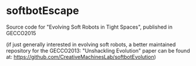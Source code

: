# softbotEscape
Source code for "Evolving Soft Robots in Tight Spaces", published in GECCO2015

(if just generally interested in evolving soft robots, a better maintained repository for the GECCO2013: "Unshackling Evolution" paper can be found at: https://github.com/CreativeMachinesLab/softbotEvolution)
